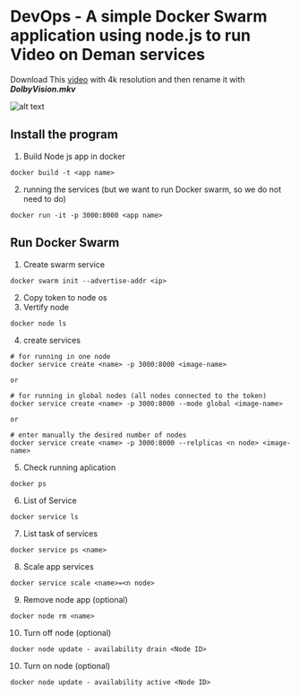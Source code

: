 # DevOps - A simple Docker Swarm application using node.js to run Video on Deman services

Download This [video](https://youtu.be/eXju5LkrYs4) with 4k resolution and then rename it with _**DolbyVision.mkv**_

![alt text](https://iili.io/KeSqCl.jpg)

## Install the program

1. Build Node js app in docker

```
docker build -t <app name>
```

2.  running the services (but we want to run Docker swarm, so we do not need to do)
```
docker run -it -p 3000:8000 <app name>
```

## Run Docker Swarm

1. Create swarm service
```
docker swarm init --advertise-addr <ip>
```

2. Copy token to node os
3. Vertify node
```
docker node ls
```

4. create services
```
# for running in one node
docker service create <name> -p 3000:8000 <image-name>

or

# for running in global nodes (all nodes connected to the token)
docker service create <name> -p 3000:8000 --mode global <image-name>

or

# enter manually the desired number of nodes
docker service create <name> -p 3000:8000 --relplicas <n node> <image-name>
```

5. Check running aplication
```
docker ps
```
6. List of Service
```
docker service ls
```

7. List task of services
```
docker service ps <name>
```

8. Scale app services
```
docker service scale <name>=<n node>
```

9. Remove node app (optional)
```
docker node rm <name>
```

10. Turn off node (optional)
```
docker node update - availability drain <Node ID>
```

10. Turn on node (optional)
```
docker node update - availability active <Node ID>
```
